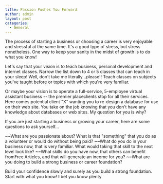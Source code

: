 ```yaml
---
title: Passion Pushes You Forward
author: admin
layout: post
categories:
  - General
---
```

The process of starting a business or choosing a career is very enjoyable and stressful at the same time. It's a good type of stress, but stress nonetheless. One way to
keep your sanity in the midst of growth is to do what you know!

Let's say that your vision is to teach business, personal development and internet classes. Narrow the list down to 4 or 5 classes that can teach in your sleep! Well, don't take
me literally...please!! Teach classes on subjects you've taught before or topics with which you're very familiar.

Or maybe your vision is to operate a full-service, 5-employee virtual assistant business -- the premier placeclients stop for all their services. Here comes potential
client "X" wanting you to re-design a database for use on their web site. You take on the job knowing that you don't have any knowledge about databases or web sites. My question
for you is why?

If you are just starting a business or growing your career, here are some questions to ask yourself...

~~What are you passionate about? What is that "something" that you do as a volunteer or would do without being paid?
~~What do you do in your business now, that is very familiar. What would taking that skill to the next level look like?
~~What skills do you have now, that others can benefit fromFree Articles, and that will generate an income for you?
~~What are you doing to build a strong business or career foundation?

Build your confidence slowly and surely as you build a strong foundation. Start with what you know! I bet you know plenty
